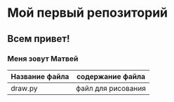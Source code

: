 # Мой первый репозиторий
## Всем привет!
### Меня зовут Матвей


Название файла | содержание файла
---------------|-----------------
draw.py        | файл для рисования
